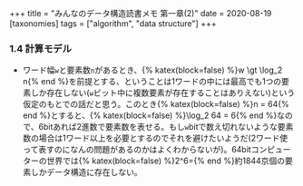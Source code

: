 +++
title = "みんなのデータ構造読書メモ 第一章(2)"
date = 2020-08-19
[taxonomies]
tags = ["algorithm", "data structure"]
+++

### 1.4 計算モデル
* ワード幅`w`と要素数`n`があるとき、{% katex(block=false) %}w \gt \log_2 n{% end %}を前提とする、ということは1ワードの中には最高でも1つの要素しか存在しない(`w`ビット中に複数要素が存在することはありえない)という仮定のもとでの話だと思う。このとき{% katex(block=false) %}n = 64{% end %}とすると、{% katex(block=false) %}\log_2 64 = 6{% end %}なので、6bitあれば2進数で要素数を表せる。もし`w`bitで数え切れないような要素数の場合は1ワード以上を必要とするのでそれを避けたいようだ(2ワード使って表すのになんの問題があるのかはよくわからないが)。64bitコンピューターの世界では{% katex(block=false) %}2^6={% end %}約1844京個の要素しかデータ構造に存在しない。

<!-- more -->
